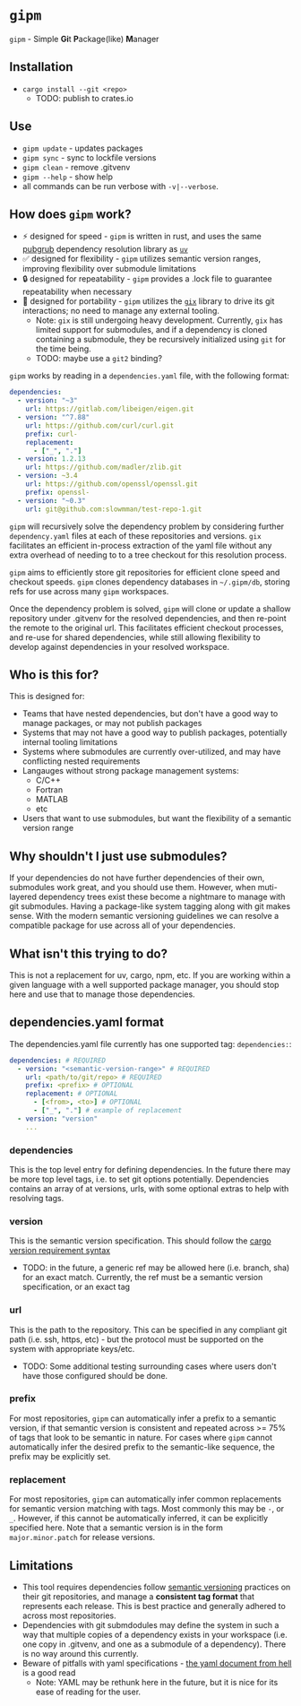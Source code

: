 # `gipm`

`gipm` - Simple **Gi**t **P**ackage(like) **M**anager

## Installation

- `cargo install --git <repo>`
  - TODO: publish to crates.io

## Use

- `gipm update` - updates packages
- `gipm sync` - sync to lockfile versions
- `gipm clean` - remove .gitvenv
- `gipm --help` - show help
- all commands can be run verbose with `-v|--verbose`.

## How does `gipm` work?

- ⚡ designed for speed - `gipm` is written in rust, and uses the same [pubgrub](https://github.com/pubgrub-rs/pubgrub) dependency resolution library as [`uv`](https://docs.astral.sh/uv/)
- ✅ designed for flexibility - `gipm` utilizes semantic version ranges, improving flexibility over submodule limitations
- 🔒 designed for repeatability - `gipm` provides a .lock file to guarantee repeatability when necessary
- 🧠 designed for portability - `gipm` utilizes the [`gix`](https://github.com/GitoxideLabs/gitoxide) library to drive its git interactions; no need to manage any external tooling.
  - Note: `gix` is still undergoing heavy development. Currently, `gix` has limited support for submodules, and if a dependency is cloned containing a submodule, they be recursively initialized using `git` for the time being.
  - TODO: maybe use a `git2` binding?

`gipm` works by reading in a `dependencies.yaml` file, with the following format:

```yaml
dependencies:
  - version: "~3"
    url: https://gitlab.com/libeigen/eigen.git
  - version: "^7.88"
    url: https://github.com/curl/curl.git
    prefix: curl-
    replacement:
      - ["_", "."]
  - version: 1.2.13
    url: https://github.com/madler/zlib.git
  - version: ~3.4
    url: https://github.com/openssl/openssl.git
    prefix: openssl-
  - version: "~0.3"
    url: git@github.com:slowmman/test-repo-1.git
```

`gipm` will recursively solve the dependency problem by considering further `dependency.yaml` files at each of these repositories and versions. `gix` facilitates an efficient in-process extraction of the yaml file without any extra overhead of needing to to a tree checkout for this resolution process.

`gipm` aims to efficiently store git repositories for efficient clone speed and checkout speeds. `gipm` clones dependency databases in `~/.gipm/db`, storing refs for use across many `gipm` workspaces.

Once the dependency problem is solved, `gipm` will clone or update a shallow repository under .gitvenv for the resolved dependencies, and then re-point the remote to the original url. This facilitates efficient checkout processes, and re-use for shared dependencies, while still allowing flexibility to develop against dependencies in your resolved workspace.

## Who is this for?

This is designed for:

- Teams that have nested dependencies, but don't have a good way to manage packages, or may not publish packages
- Systems that may not have a good way to publish packages, potentially internal tooling limitations
- Systems where submodules are currently over-utilized, and may have conflicting nested requirements
- Langauges without strong package management systems:
  - C/C++
  - Fortran
  - MATLAB
  - etc
- Users that want to use submodules, but want the flexibility of a semantic version range

## Why shouldn't I just use submodules?

If your dependencies do not have further dependencies of their own, submodules work great, and you should use them. However, when muti-layered dependency trees exist these become a nightmare to manage with git submodules. Having a package-like system tagging along with git makes sense. With the modern semantic versioning guidelines we can resolve a compatible package for use across all of your dependencies.

## What isn't this trying to do?

This is not a replacement for uv, cargo, npm, etc. If you are working within a given language with a well supported package manager, you should stop here and use that to manage those dependencies.

## dependencies.yaml format

The dependencies.yaml file currently has one supported tag: `dependencies:`:

```yaml
dependencies: # REQUIRED
  - version: "<semantic-version-range>" # REQUIRED
    url: <path/to/git/repo> # REQUIRED
    prefix: <prefix> # OPTIONAL
    replacement: # OPTIONAL
      - [<from>, <to>] # OPTIONAL
      - ["_", "."] # example of replacement
  - version: "version"
    ...
```

### dependencies

This is the top level entry for defining dependencies. In the future there may be more top level tags, i.e. to set git options potentially. Dependencies contains an array of at versions, urls, with some optional extras to help with resolving tags.

### version

This is the semantic version specification. This should follow the [cargo version requirement syntax](https://doc.rust-lang.org/cargo/reference/specifying-dependencies.html#version-requirement-syntax)

- TODO: in the future, a generic ref may be allowed here (i.e. branch, sha) for an exact match. Currently, the ref must be a semantic version specification, or an exact tag

### url

This is the path to the repository. This can be specified in any compliant git path (i.e. ssh, https, etc) - but the protocol must be supported on the system with appropriate keys/etc.

- TODO: Some additional testing surrounding cases where users don't have those configured should be done.

### prefix

For most repositories, `gipm` can automatically infer a prefix to a semantic version, if that semantic version is consistent and repeated across >= 75% of tags that look to be semantic in nature. For cases where `gipm` cannot automatically infer the desired prefix to the semantic-like sequence, the prefix may be explicitly set.

### replacement

For most repositories, `gipm` can automatically infer common replacements for semantic version matching with tags. Most commonly this may be `-`, or `_`. However, if this cannot be automatically inferred, it can be explicitly specified here. Note that a semantic version is in the form `major.minor.patch` for release versions.

## Limitations

- This tool requires dependencies follow [semantic versioning](https://semver.org/) practices on their git repositories, and manage a **consistent tag format** that represents each release. This is best practice and generally adhered to across most repositories.
- Dependencies with git submdodules may define the system in such a way that multiple copies of a dependency exists in your workspace (i.e. one copy in .gitvenv, and one as a submodule of a dependency). There is no way around this currently.
- Beware of pitfalls with yaml specifications - [the yaml document from hell](https://ruudvanasseldonk.com/2023/01/11/the-yaml-document-from-hell) is a good read
  - Note: YAML may be rethunk here in the future, but it is nice for its ease of reading for the user.

